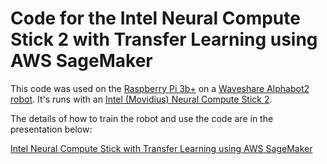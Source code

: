 # Code for the Intel Neural Compute Stick 2 with Transfer Learning using AWS SageMaker
This code was used on the [Raspberry Pi 3b+](https://www.raspberrypi.org/products/raspberry-pi-3-model-b-plus/) on a [Waveshare Alphabot2 robot](https://www.waveshare.com/wiki/AlphaBot2-Pi). It's runs with an [Intel (Movidius) Neural Compute Stick 2](https://software.intel.com/en-us/neural-compute-stick).

The details of how to train the robot and use the code are in the presentation below:

[Intel Neural Compute Stick with Transfer Learning using AWS SageMaker](https://github.com/ShaunPrice/AI-in-Robotics/blob/master/Intel%20Neural%20Compute%20Stick%202%20with%20Transfer%20Learning%20using%20AWS%20SageMaker.pdf)
